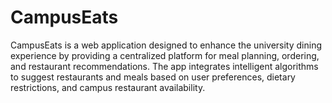# CampusEats
CampusEats is a web application designed to enhance the university dining experience by providing a centralized platform for meal planning, ordering, and restaurant recommendations. The app integrates intelligent algorithms to suggest restaurants and meals based on user preferences, dietary restrictions, and campus restaurant availability.
